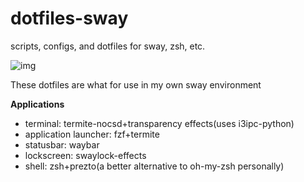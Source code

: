 # dotfiles-sway
scripts, configs, and dotfiles for sway, zsh, etc.

![img](https://raw.githubusercontent.com/pufchek/dotfiles-sway/master/snippet.png)

These dotfiles are what for use in my own sway environment


**Applications**
* terminal: termite-nocsd+transparency effects(uses i3ipc-python)
* application launcher: fzf+termite
* statusbar: waybar
* lockscreen: swaylock-effects
* shell: zsh+prezto(a better alternative to oh-my-zsh personally)
